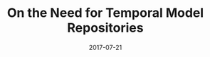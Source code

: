 ---
abstract: ''
authors:
- Robert Bill
- Alexandra Mazak
- Manuel Wimmer
- Birgit Vogel-Heuser
date: '2017-07-21'
featured: false
links:
- name: Publik
  url: https://publik.tuwien.ac.at/showentry.php?ID=259992&lang=1
publication_types:
- '0'
publishDate: '2017-07-21'
title: On the Need for Temporal Model Repositories
url_pdf: http://www.edusymp.org/Grand2017/en/programme
---